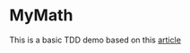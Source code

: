# MyMath

This is a basic TDD demo based on this [article](https://msdn.microsoft.com/en-us/library/hh212233.aspx)
